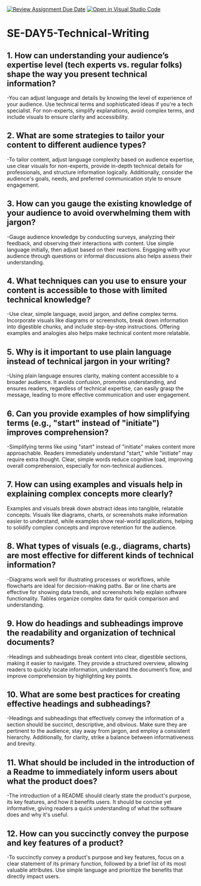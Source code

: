 [![Review Assignment Due Date](https://classroom.github.com/assets/deadline-readme-button-22041afd0340ce965d47ae6ef1cefeee28c7c493a6346c4f15d667ab976d596c.svg)](https://classroom.github.com/a/zsAR-pyY)
[![Open in Visual Studio Code](https://classroom.github.com/assets/open-in-vscode-2e0aaae1b6195c2367325f4f02e2d04e9abb55f0b24a779b69b11b9e10269abc.svg)](https://classroom.github.com/online_ide?assignment_repo_id=18611935&assignment_repo_type=AssignmentRepo)
# SE-DAY5-Technical-Writing
## 1. How can understanding your audience’s expertise level (tech experts vs. regular folks) shape the way you present technical information?
-You can adjust language and details by knowing the level of experience of your audience.  Use technical terms and sophisticated ideas if you're a tech specialist.  For non-experts, simplify explanations, avoid complex terms, and include visuals to ensure clarity and accessibility.

## 2. What are some strategies to tailor your content to different audience types?
-To tailor content, adjust language complexity based on audience expertise, use clear visuals for non-experts, provide in-depth technical details for professionals, and structure information logically.  Additionally, consider the audience's goals, needs, and preferred communication style to ensure engagement.

## 3. How can you gauge the existing knowledge of your audience to avoid overwhelming them with jargon?
-Gauge audience knowledge by conducting surveys, analyzing their feedback, and observing their interactions with content.  Use simple language initially, then adjust based on their reactions.  Engaging with your audience through questions or informal discussions also helps assess their understanding.

## 4. What techniques can you use to ensure your content is accessible to those with limited technical knowledge?
-Use clear, simple language, avoid jargon, and define complex terms.  Incorporate visuals like diagrams or screenshots, break down information into digestible chunks, and include step-by-step instructions.  Offering examples and analogies also helps make technical content more relatable.

## 5. Why is it important to use plain language instead of technical jargon in your writing?
-Using plain language ensures clarity, making content accessible to a broader audience.  It avoids confusion, promotes understanding, and ensures readers, regardless of technical expertise, can easily grasp the message, leading to more effective communication and user engagement.

## 6. Can you provide examples of how simplifying terms (e.g., "start" instead of "initiate") improves comprehension?
-Simplifying terms like using "start" instead of "initiate" makes content more approachable.  Readers immediately understand "start," while "initiate" may require extra thought.  Clear, simple words reduce cognitive load, improving overall comprehension, especially for non-technical audiences.

## 7. How can using examples and visuals help in explaining complex concepts more clearly?
Examples and visuals break down abstract ideas into tangible, relatable concepts. Visuals like diagrams, charts, or screenshots make information easier to understand, while examples show real-world applications, helping to solidify complex concepts and improve retention for the audience.

## 8. What types of visuals (e.g., diagrams, charts) are most effective for different kinds of technical information?
-Diagrams work well for illustrating processes or workflows, while flowcharts are ideal for decision-making paths.  Bar or line charts are effective for showing data trends, and screenshots help explain software functionality.  Tables organize complex data for quick comparison and understanding.

## 9. How do headings and subheadings improve the readability and organization of technical documents?
-Headings and subheadings break content into clear, digestible sections, making it easier to navigate.  They provide a structured overview, allowing readers to quickly locate information, understand the document’s flow, and improve comprehension by highlighting key points.

## 10. What are some best practices for creating effective headings and subheadings?
-Headings and subheadings that effectively convey the information of a section should be succinct, descriptive, and obvious.  Make sure they are pertinent to the audience, stay away from jargon, and employ a consistent hierarchy.  Additionally, for clarity, strike a balance between informativeness and brevity.

## 11. What should be included in the introduction of a Readme to immediately inform users about what the product does?
-The introduction of a README should clearly state the product's purpose, its key features, and how it benefits users.  It should be concise yet informative, giving readers a quick understanding of what the software does and why it's useful.

## 12. How can you succinctly convey the purpose and key features of a product?
-To succinctly convey a product's purpose and key features, focus on a clear statement of its primary function, followed by a brief list of its most valuable attributes.  Use simple language and prioritize the benefits that directly impact users.

